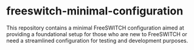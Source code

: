 # freeswitch-minimal-configuration
This repository contains a minimal FreeSWITCH configuration aimed at providing a foundational setup for those who are new to FreeSWITCH or need a streamlined configuration for testing and development purposes.
